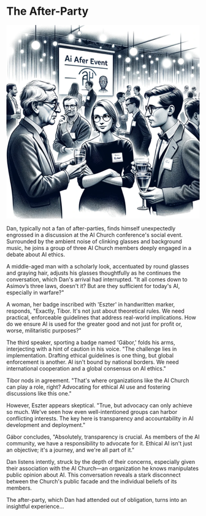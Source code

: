 # The After-Party

![The After-Party Discussion](./images/18.after-party.png "The After-Party")

Dan, typically not a fan of after-parties, finds himself unexpectedly engrossed in a discussion at the AI Church conference's social event. Surrounded by the ambient noise of clinking glasses and background music, he joins a group of three AI Church members deeply engaged in a debate about AI ethics.

A middle-aged man with a scholarly look, accentuated by round glasses and graying hair, adjusts his glasses thoughtfully as he continues the conversation, which Dan's arrival had interrupted. "It all comes down to Asimov’s three laws, doesn't it? But are they sufficient for today's AI, especially in warfare?"

A woman, her badge inscribed with 'Eszter' in handwritten marker, responds, "Exactly, Tibor. It's not just about theoretical rules. We need practical, enforceable guidelines that address real-world implications. How do we ensure AI is used for the greater good and not just for profit or, worse, militaristic purposes?"

The third speaker, sporting a badge named 'Gábor,' folds his arms, interjecting with a hint of caution in his voice. "The challenge lies in implementation. Drafting ethical guidelines is one thing, but global enforcement is another. AI isn't bound by national borders. We need international cooperation and a global consensus on AI ethics."

Tibor nods in agreement. "That's where organizations like the AI Church can play a role, right? Advocating for ethical AI use and fostering discussions like this one."

However, Eszter appears skeptical. "True, but advocacy can only achieve so much. We've seen how even well-intentioned groups can harbor conflicting interests. The key here is transparency and accountability in AI development and deployment."

Gábor concludes, "Absolutely, transparency is crucial. As members of the AI community, we have a responsibility to advocate for it. Ethical AI isn't just an objective; it's a journey, and we're all part of it."

Dan listens intently, struck by the depth of their concerns, especially given their association with the AI Church—an organization he knows manipulates public opinion about AI. This conversation reveals a stark disconnect between the Church's public facade and the individual beliefs of its members.

The after-party, which Dan had attended out of obligation, turns into an insightful experience...
